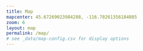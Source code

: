 ```yaml
---
title: Map
mapcenter: 45.67269023984288, -116.78261356184085
zoom: 6
layout: map
permalink: /map/
# see _data/map-config.csv for display options
---
```

